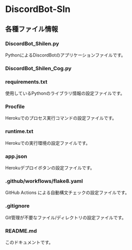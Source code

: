 # DiscordBot-Sln

## 各種ファイル情報

### DiscordBot_Shilen.py
PythonによるDiscordBotのアプリケーションファイルです。

### DiscordBot_Shilen_Cog.py

### requirements.txt
使用しているPythonのライブラリ情報の設定ファイルです。

### Procfile
Herokuでのプロセス実行コマンドの設定ファイルです。

### runtime.txt
Herokuでの実行環境の設定ファイルです。

### app.json
Herokuデプロイボタンの設定ファイルです。

### .github/workflows/flake8.yaml
GitHub Actions による自動構文チェックの設定ファイルです。

### .gitignore
Git管理が不要なファイル/ディレクトリの設定ファイルです。

### README.md
このドキュメントです。
